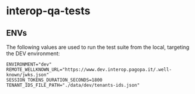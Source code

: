 # interop-qa-tests

## ENVs
The following values are used to run the test suite from the local, targeting the DEV environment:

```
ENVIRONMENT="dev"
REMOTE_WELLKNOWN_URL="https://www.dev.interop.pagopa.it/.well-known/jwks.json"
SESSION_TOKENS_DURATION_SECONDS=1800
TENANT_IDS_FILE_PATH="./data/dev/tenants-ids.json"
```

